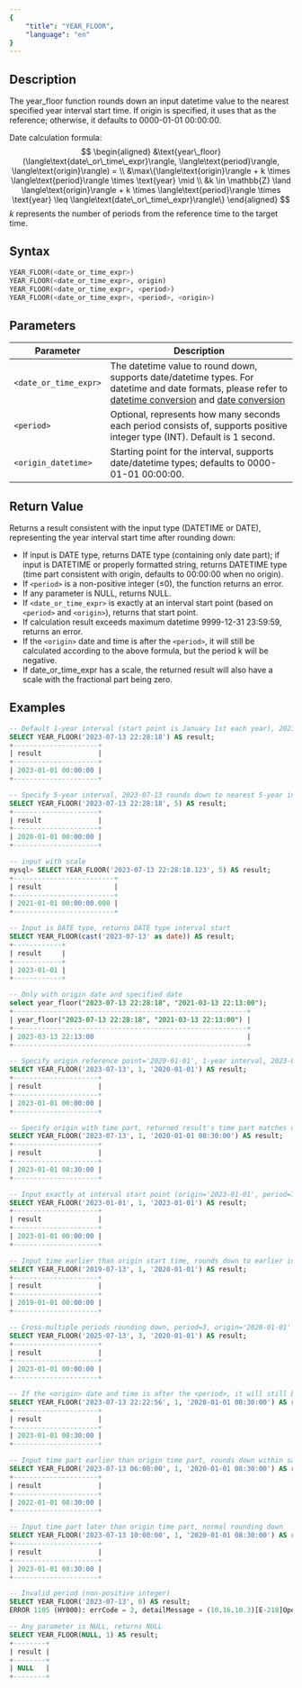 ```yaml
---
{
    "title": "YEAR_FLOOR",
    "language": "en"
}
---
```


## Description

The year_floor function rounds down an input datetime value to the nearest specified year interval start time. If origin is specified, it uses that as the reference; otherwise, it defaults to 0000-01-01 00:00:00.

Date calculation formula:
$$
\begin{aligned}
&\text{year\_floor}(\langle\text{date\_or\_time\_expr}\rangle, \langle\text{period}\rangle, \langle\text{origin}\rangle) = \\
&\max\{\langle\text{origin}\rangle + k \times \langle\text{period}\rangle \times \text{year} \mid \\
&k \in \mathbb{Z} \land \langle\text{origin}\rangle + k \times \langle\text{period}\rangle \times \text{year} \leq \langle\text{date\_or\_time\_expr}\rangle\}
\end{aligned}
$$
$k$ represents the number of periods from the reference time to the target time.

## Syntax
```sql
YEAR_FLOOR(<date_or_time_expr>)
YEAR_FLOOR(<date_or_time_expr>, origin)
YEAR_FLOOR(<date_or_time_expr>, <period>)
YEAR_FLOOR(<date_or_time_expr>, <period>, <origin>)
```

## Parameters
| Parameter | Description |
|-----------|-------------|
| `<date_or_time_expr>` | The datetime value to round down, supports date/datetime types. For datetime and date formats, please refer to [datetime conversion](../../../../../docs/sql-manual/basic-element/sql-data-types/conversion/datetime-conversion) and [date conversion](../../../../../docs/sql-manual/basic-element/sql-data-types/conversion/date-conversion) |
| `<period>` | Optional, represents how many seconds each period consists of, supports positive integer type (INT). Default is 1 second. |
| `<origin_datetime>` | Starting point for the interval, supports date/datetime types; defaults to 0000-01-01 00:00:00. |

## Return Value
Returns a result consistent with the input type (DATETIME or DATE), representing the year interval start time after rounding down:

- If input is DATE type, returns DATE type (containing only date part); if input is DATETIME or properly formatted string, returns DATETIME type (time part consistent with origin, defaults to 00:00:00 when no origin).
- If `<period>` is a non-positive integer (≤0), the function returns an error.
- If any parameter is NULL, returns NULL.
- If `<date_or_time_expr>` is exactly at an interval start point (based on `<period>` and `<origin>`), returns that start point.
- If calculation result exceeds maximum datetime 9999-12-31 23:59:59, returns an error.
- If the `<origin>` date and time is after the `<period>`, it will still be calculated according to the above formula, but the period k will be negative.
- If date_or_time_expr has a scale, the returned result will also have a scale with the fractional part being zero.

## Examples
```sql
-- Default 1-year interval (start point is January 1st each year), 2023-07-13 rounds down to 2023-01-01
SELECT YEAR_FLOOR('2023-07-13 22:28:18') AS result;
+---------------------+
| result              |
+---------------------+
| 2023-01-01 00:00:00 |
+---------------------+

-- Specify 5-year interval, 2023-07-13 rounds down to nearest 5-year interval start (calculated with default origin)
SELECT YEAR_FLOOR('2023-07-13 22:28:18', 5) AS result;
+---------------------+
| result              |
+---------------------+
| 2020-01-01 00:00:00 |  
+---------------------+

-- input with scale
mysql> SELECT YEAR_FLOOR('2023-07-13 22:28:18.123', 5) AS result;
+-------------------------+
| result                  |
+-------------------------+
| 2021-01-01 00:00:00.000 |
+-------------------------+

-- Input is DATE type, returns DATE type interval start
SELECT YEAR_FLOOR(cast('2023-07-13' as date)) AS result;
+------------+
| result     |
+------------+
| 2023-01-01 |
+------------+

-- Only with origin date and specified date
select year_floor("2023-07-13 22:28:18", "2021-03-13 22:13:00");
+----------------------------------------------------------+
| year_floor("2023-07-13 22:28:18", "2021-03-13 22:13:00") |
+----------------------------------------------------------+
| 2023-03-13 22:13:00                                      |
+----------------------------------------------------------+

-- Specify origin reference point='2020-01-01', 1-year interval, 2023-07-13 rounds to 2023-01-01
SELECT YEAR_FLOOR('2023-07-13', 1, '2020-01-01') AS result;
+---------------------+
| result              |
+---------------------+
| 2023-01-01 00:00:00 |
+---------------------+

-- Specify origin with time part, returned result's time part matches origin
SELECT YEAR_FLOOR('2023-07-13', 1, '2020-01-01 08:30:00') AS result;
+---------------------+
| result              |
+---------------------+
| 2023-01-01 08:30:00 |
+---------------------+

-- Input exactly at interval start point (origin='2023-01-01', period=1), returns itself
SELECT YEAR_FLOOR('2023-01-01', 1, '2023-01-01') AS result;
+---------------------+
| result              |
+---------------------+
| 2023-01-01 00:00:00 |
+---------------------+

-- Input time earlier than origin start time, rounds down to earlier interval point
SELECT YEAR_FLOOR('2019-07-13', 1, '2020-01-01') AS result;
+---------------------+
| result              |
+---------------------+
| 2019-01-01 00:00:00 |
+---------------------+

-- Cross-multiple periods rounding down, period=3, origin='2020-01-01'
SELECT YEAR_FLOOR('2025-07-13', 3, '2020-01-01') AS result;
+---------------------+
| result              |
+---------------------+
| 2023-01-01 00:00:00 |
+---------------------+

-- If the <origin> date and time is after the <period>, it will still be calculated according to the above formula, but the period k will be negative.
SELECT YEAR_FLOOR('2023-07-13 22:22:56', 1, '2028-01-01 08:30:00') AS result;
+---------------------+
| result              |
+---------------------+
| 2023-01-01 08:30:00 |
+---------------------+

-- Input time part earlier than origin time part, rounds down within same year
SELECT YEAR_FLOOR('2023-07-13 06:00:00', 1, '2020-01-01 08:30:00') AS result;
+---------------------+
| result              |
+---------------------+
| 2022-01-01 08:30:00 |
+---------------------+

-- Input time part later than origin time part, normal rounding down
SELECT YEAR_FLOOR('2023-07-13 10:00:00', 1, '2020-01-01 08:30:00') AS result;
+---------------------+
| result              |
+---------------------+
| 2023-01-01 08:30:00 |
+---------------------+

-- Invalid period (non-positive integer)
SELECT YEAR_FLOOR('2023-07-13', 0) AS result;
ERROR 1105 (HY000): errCode = 2, detailMessage = (10.16.10.3)[E-218]Operation year_floor of 2023-07-13 00:00:00, 0 out of range

-- Any parameter is NULL, returns NULL
SELECT YEAR_FLOOR(NULL, 1) AS result;
+--------+
| result |
+--------+
| NULL   |
+--------+
```

